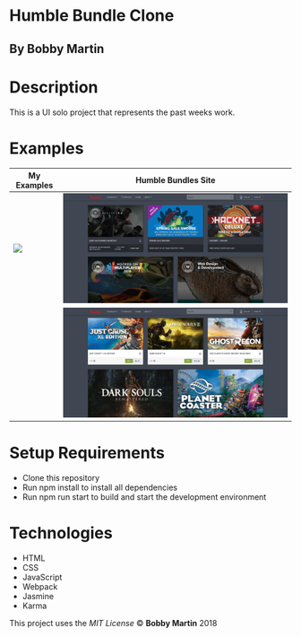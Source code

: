 # Humble Bundle Clone

## By Bobby Martin

# Description
This is a UI solo project that represents the past weeks work.

# Examples
| My Examples | Humble Bundles Site |
|-------------|:-------------------:|
|![](src/images/my-version-1.png)| ![](src/images/humble-landing.png)|
|             |![](src/images/humble-scrolled.png)|

# Setup Requirements
* Clone this repository
* Run npm install to install all dependencies
* Run npm run start to build and start the development environment

# Technologies
* HTML
* CSS
* JavaScript
* Webpack
* Jasmine
* Karma

This project uses the _MIT License_
&copy; **Bobby Martin** 2018

